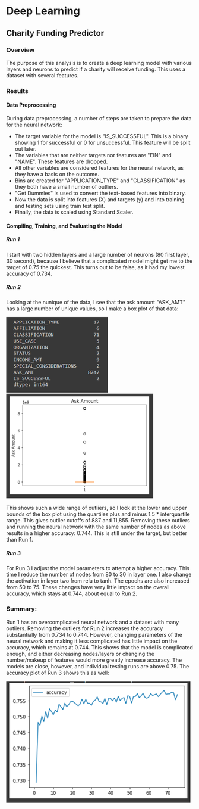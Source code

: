 # Deep Learning

## Charity Funding Predictor



### Overview

The purpose of this analysis is to create a deep learning model with various layers and neurons to predict if a charity will receive funding. This uses a dataset with several features.



### Results

#### Data Preprocessing

During data preprocessing, a number of steps are taken to prepare the data for the neural network:

- The target variable for the model is "IS_SUCCESSFUL". This is a binary showing 1 for successful or 0 for unsuccessful. This feature will be split out later.
- The variables that are neither targets nor features are "EIN" and "NAME". These features are dropped.
- All other variables are considered features for the neural network, as they have a basis on the outcome.
- Bins are created for "APPLICATION_TYPE" and "CLASSIFICATION" as they both have a small number of outliers.
- "Get Dummies" is used to convert the text-based features into binary.
- Now the data is split into features (X) and targets (y) and into training and testing sets using train test split.
- Finally, the data is scaled using Standard Scaler.



#### Compiling, Training, and Evaluating the Model

##### Run 1

I start with two hidden layers and a large number of neurons (80 first layer, 30 second), because I believe that a complicated model might get me to the target of 0.75 the quickest. This turns out to be false, as it had my lowest accuracy of 0.734. 

##### Run 2

Looking at the nunique of the data, I see that the ask amount "ASK_AMT" has a large number of unique values, so I make a box plot of that data:

<img src="https://github.com/adamholcomb/Deep-Learning/blob/main/Resources/image-20210925145919964.png" alt="image-20210925145919964" style="zoom: 80%;" /> <img src="https://github.com/adamholcomb/Deep-Learning/blob/main/Resources/image-20210925150113197.png" alt="image-20210925150113197" style="zoom: 80%;" />

This shows such a wide range of outliers, so I look at the lower and upper bounds of the box plot using the quartiles plus and minus 1.5 * interquartile range. This gives outlier cutoffs of 887 and 11,855. Removing these outliers and running the neural network with the same number of nodes as above results in a higher accuracy: 0.744. This is still under the target, but better than Run 1.

##### Run 3

For Run 3 I adjust the model parameters to attempt a higher accuracy. This time I reduce the number of nodes from 80 to 30 in layer one. I also change the activation in layer two from relu to tanh. The epochs are also increased from 50 to 75. These changes have very little impact on the overall accuracy, which stays at 0.744, about equal to Run 2. 



### Summary: 

Run 1 has an overcomplicated neural network and a dataset with many outliers. Removing the outliers for Run 2 increases the accuracy substantially from 0.734 to 0.744. However, changing parameters of the neural network and making it less complicated has little impact on the accuracy, which remains at 0.744. This shows that the model is complicated enough, and either decreasing nodes/layers or changing the number/makeup of features would more greatly increase accuracy. The models are close, however, and individual testing runs are above 0.75. The accuracy plot of Run 3 shows this as well:

![image-20210925151724935](https://github.com/adamholcomb/Deep-Learning/blob/main/Resources/image-20210925151724935.png)

